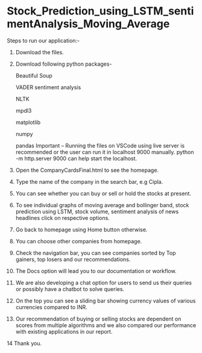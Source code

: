 # Stock_Prediction_using_LSTM_sentimentAnalysis_Moving_Average
Steps to run our application:-
1. Download the files.
2. Download following python packages-
 	
	Beautiful Soup
 	
	VADER sentiment analysis
 	
	NLTK
 	
	mpdl3
	
	matplotlib
	
	numpy
	
	pandas
Important – Running the files on VSCode using live server is recommended or the user can run it in localhost 9000 manually.
python -m http.server 9000 can help start the localhost.

3. Open the CompanyCardsFinal.html to see the homepage.
4. Type the name of the company in the search bar, e.g Cipla.
5. You can see whether you can buy or sell or hold the stocks at present.
6. To see individual graphs of moving average and bollinger band, stock prediction using LSTM, stock volume, sentiment analysis of news headlines click on respective options.
7. Go back to homepage using Home button otherwise.
8. You can choose other companies from homepage.
9. Check the navigation bar, you can see companies sorted by Top gainers, top losers and our recommendations.
10. The Docs option will lead you to our documentation or workflow.
11. We are also developing a chat option for users to send us their queries or possibly have a chatbot to solve queries.
12. On the top you can see a sliding bar showing currency values of various currencies compared to INR.
13. Our recommendation of buying or selling stocks are dependent on scores from multiple algorithms and we also compared our performance with existing applications in our report.

14 Thank you.

